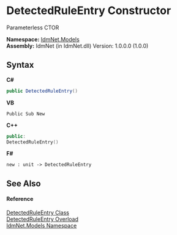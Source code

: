 # DetectedRuleEntry Constructor 
 

Parameterless CTOR

**Namespace:**&nbsp;<a href="N_IdmNet_Models">IdmNet.Models</a><br />**Assembly:**&nbsp;IdmNet (in IdmNet.dll) Version: 1.0.0.0 (1.0.0)

## Syntax

**C#**<br />
``` C#
public DetectedRuleEntry()
```

**VB**<br />
``` VB
Public Sub New
```

**C++**<br />
``` C++
public:
DetectedRuleEntry()
```

**F#**<br />
``` F#
new : unit -> DetectedRuleEntry
```


## See Also


#### Reference
<a href="T_IdmNet_Models_DetectedRuleEntry">DetectedRuleEntry Class</a><br /><a href="Overload_IdmNet_Models_DetectedRuleEntry__ctor">DetectedRuleEntry Overload</a><br /><a href="N_IdmNet_Models">IdmNet.Models Namespace</a><br />
